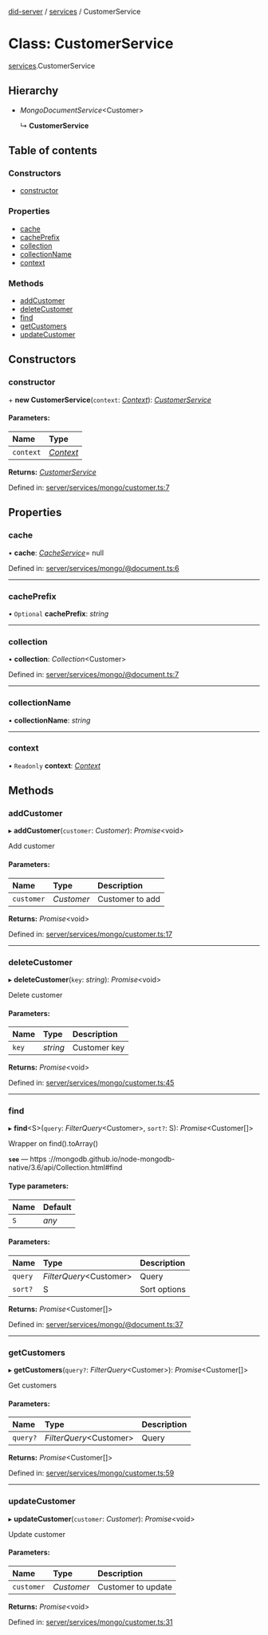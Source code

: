 [did-server](../README.md) / [services](../modules/services.md) / CustomerService

# Class: CustomerService

[services](../modules/services.md).CustomerService

## Hierarchy

* *MongoDocumentService*<Customer\>

  ↳ **CustomerService**

## Table of contents

### Constructors

- [constructor](services.customerservice.md#constructor)

### Properties

- [cache](services.customerservice.md#cache)
- [cachePrefix](services.customerservice.md#cacheprefix)
- [collection](services.customerservice.md#collection)
- [collectionName](services.customerservice.md#collectionname)
- [context](services.customerservice.md#context)

### Methods

- [addCustomer](services.customerservice.md#addcustomer)
- [deleteCustomer](services.customerservice.md#deletecustomer)
- [find](services.customerservice.md#find)
- [getCustomers](services.customerservice.md#getcustomers)
- [updateCustomer](services.customerservice.md#updatecustomer)

## Constructors

### constructor

\+ **new CustomerService**(`context`: [*Context*](graphql_context.context.md)): [*CustomerService*](services.customerservice.md)

#### Parameters:

Name | Type |
:------ | :------ |
`context` | [*Context*](graphql_context.context.md) |

**Returns:** [*CustomerService*](services.customerservice.md)

Defined in: [server/services/mongo/customer.ts:7](https://github.com/Puzzlepart/did/blob/0f327877/server/services/mongo/customer.ts#L7)

## Properties

### cache

• **cache**: [*CacheService*](services_cache.cacheservice.md)= null

Defined in: [server/services/mongo/@document.ts:6](https://github.com/Puzzlepart/did/blob/0f327877/server/services/mongo/@document.ts#L6)

___

### cachePrefix

• `Optional` **cachePrefix**: *string*

___

### collection

• **collection**: *Collection*<Customer\>

Defined in: [server/services/mongo/@document.ts:7](https://github.com/Puzzlepart/did/blob/0f327877/server/services/mongo/@document.ts#L7)

___

### collectionName

• **collectionName**: *string*

___

### context

• `Readonly` **context**: [*Context*](graphql_context.context.md)

## Methods

### addCustomer

▸ **addCustomer**(`customer`: *Customer*): *Promise*<void\>

Add customer

#### Parameters:

Name | Type | Description |
:------ | :------ | :------ |
`customer` | *Customer* | Customer to add    |

**Returns:** *Promise*<void\>

Defined in: [server/services/mongo/customer.ts:17](https://github.com/Puzzlepart/did/blob/0f327877/server/services/mongo/customer.ts#L17)

___

### deleteCustomer

▸ **deleteCustomer**(`key`: *string*): *Promise*<void\>

Delete customer

#### Parameters:

Name | Type | Description |
:------ | :------ | :------ |
`key` | *string* | Customer key    |

**Returns:** *Promise*<void\>

Defined in: [server/services/mongo/customer.ts:45](https://github.com/Puzzlepart/did/blob/0f327877/server/services/mongo/customer.ts#L45)

___

### find

▸ **find**<S\>(`query`: *FilterQuery*<Customer\>, `sort?`: S): *Promise*<Customer[]\>

Wrapper on find().toArray()

**`see`** — https ://mongodb.github.io/node-mongodb-native/3.6/api/Collection.html#find

#### Type parameters:

Name | Default |
:------ | :------ |
`S` | *any* |

#### Parameters:

Name | Type | Description |
:------ | :------ | :------ |
`query` | *FilterQuery*<Customer\> | Query   |
`sort?` | S | Sort options    |

**Returns:** *Promise*<Customer[]\>

Defined in: [server/services/mongo/@document.ts:37](https://github.com/Puzzlepart/did/blob/0f327877/server/services/mongo/@document.ts#L37)

___

### getCustomers

▸ **getCustomers**(`query?`: *FilterQuery*<Customer\>): *Promise*<Customer[]\>

Get customers

#### Parameters:

Name | Type | Description |
:------ | :------ | :------ |
`query?` | *FilterQuery*<Customer\> | Query    |

**Returns:** *Promise*<Customer[]\>

Defined in: [server/services/mongo/customer.ts:59](https://github.com/Puzzlepart/did/blob/0f327877/server/services/mongo/customer.ts#L59)

___

### updateCustomer

▸ **updateCustomer**(`customer`: *Customer*): *Promise*<void\>

Update customer

#### Parameters:

Name | Type | Description |
:------ | :------ | :------ |
`customer` | *Customer* | Customer to update    |

**Returns:** *Promise*<void\>

Defined in: [server/services/mongo/customer.ts:31](https://github.com/Puzzlepart/did/blob/0f327877/server/services/mongo/customer.ts#L31)
